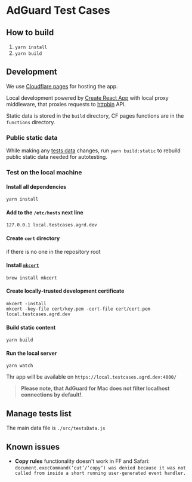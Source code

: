 # AdGuard Test Cases

## How to build

1. `yarn install`
2. `yarn build`

## Development

We use [Cloudflare pages](https://developers.cloudflare.com/pages) for hosting the app.

Local development powered by [Create React App](https://create-react-app.dev) with local proxy middleware, that proxies requests to [httpbin](https://httpbin.agrd.workers.dev/) API.

Static data is stored in the `build` directory, CF pages functions are in the `functions` directory.

### Public static data

While making any [tests data](#tests-data) changes, run `yarn build:static` to rebuild public static data needed for autotesting.

### Test on the local machine

#### Install all dependencies

```shell
yarn install
```

#### Add to the `/etc/hosts` next line

```shell
127.0.0.1 local.testcases.agrd.dev
```

#### Create `cert` directory

if there is no one in the repository root

#### Install [`mkcert`](https://github.com/FiloSottile/mkcert#readme)

```shell
brew install mkcert
```

#### Create locally-trusted development certificate

```shell
mkcert -install
mkcert -key-file cert/key.pem -cert-file cert/cert.pem local.testcases.agrd.dev
```

#### Build static content

```shell
yarn build
```

#### Run the local server

```shell
yarn watch
```

Thr app will be available on `https://local.testcases.agrd.dev:4000/`

> **Please note, that AdGuard for Mac does not filter localhost connections by default!**.

## <a name="tests-data"></a> Manage tests list

The main data file is `./src/testsData.js`

## Known issues

- **Copy rules** functionality doesn't work in FF and Safari:
  `document.execCommand(‘cut’/‘copy’) was denied because it was not called from inside a short running user-generated event handler.`
